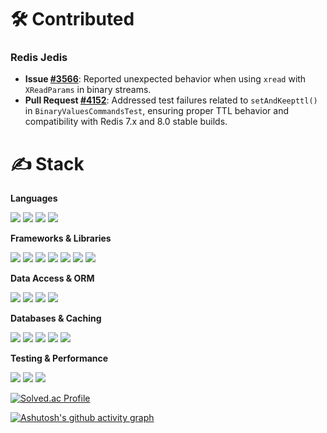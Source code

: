 # 🛠 Contributed

### Redis Jedis
* **Issue [#3566](https://github.com/redis/jedis/issues/3566)**: Reported unexpected behavior when using `xread` with `XReadParams` in binary streams.
* **Pull Request [#4152](https://github.com/redis/jedis/pull/4152)**: Addressed test failures related to `setAndKeepttl()` in `BinaryValuesCommandsTest`, ensuring proper TTL behavior and compatibility with Redis 7.x and 8.0 stable builds.


# ✍ Stack
**Languages**

<img src="https://img.shields.io/badge/Java-007396?style=flat-square&logo=Java&logoColor=white"/> <img src="https://img.shields.io/badge/JavaScript-F7DF1E?style=flat-square&logo=JavaScript&logoColor=white"/> <img src="https://img.shields.io/badge/HTML5-E34F26?style=flat-square&logo=HTML5&logoColor=white"/> <img src="https://img.shields.io/badge/CSS3-1572B6?style=flat-square&logo=CSS3&logoColor=white"/>

**Frameworks & Libraries**

<img src="https://img.shields.io/badge/Spring_Boot-6DB33F?style=flat-square&logo=SpringBoot&logoColor=white"/> <img src="https://img.shields.io/badge/Spring_Security-6DB33F?style=flat-square&logo=SpringSecurity&logoColor=white"/> <img src="https://img.shields.io/badge/Spring_Cloud-6DB33F?style=flat-square&logo=SpringCloud&logoColor=white"/> <img src="https://img.shields.io/badge/Spring_Batch-6DB33F?style=flat-square&logo=SpringBatch&logoColor=white"/> <img src="https://img.shields.io/badge/Spring_WebFlux-6DB33F?style=flat-square&logo=Spring&logoColor=white"/> <img src="https://img.shields.io/badge/Vue.js-4FC08D?style=flat-square&logo=Vue.js&logoColor=white"/> <img src="https://img.shields.io/badge/Thymeleaf-005F0F?style=flat-square&logo=Thymeleaf&logoColor=white"/>

**Data Access & ORM**

<img src="https://img.shields.io/badge/JPA-007396?style=flat-square&logo=Java&logoColor=white"/> <img src="https://img.shields.io/badge/Hibernate-59666C?style=flat-square&logo=Hibernate&logoColor=white"/> <img src="https://img.shields.io/badge/MyBatis-339933?style=flat-square&logo=MyBatis&logoColor=white"/> <img src="https://img.shields.io/badge/QueryDSL-000000?style=flat-square&logo=QueryDSL&logoColor=white"/>

**Databases & Caching**

<img src="https://img.shields.io/badge/PostgreSQL-4169E1?style=flat-square&logo=PostgreSQL&logoColor=white"/> <img src="https://img.shields.io/badge/MySQL-4479A1?style=flat-square&logo=MySQL&logoColor=white"/> <img src="https://img.shields.io/badge/MariaDB-003545?style=flat-square&logo=MariaDB&logoColor=white"/> <img src="https://img.shields.io/badge/Oracle-F80000?style=flat-square&logo=Oracle&logoColor=white"/> <img src="https://img.shields.io/badge/Redis-DC382D?style=flat-square&logo=Redis&logoColor=white"/>

**Testing & Performance**

<img src="https://img.shields.io/badge/JUnit_5-25A162?style=flat-square&logo=JUnit5&logoColor=white"/> <img src="https://img.shields.io/badge/JMeter-6EBAA7?style=flat-square&logo=ApacheJMeter&logoColor=white"/> <img src="https://img.shields.io/badge/Scouter-222222?style=flat-square&logo=&logoColor=white"/>

<a href="s">

[![Solved.ac Profile](http://mazassumnida.wtf/api/v2/generate_badge?boj=alcuz)](https://solved.ac/alcuz/)
</a>

[![Ashutosh's github activity graph](https://github-readme-activity-graph.vercel.app/graph?username=YoHanKi\&theme=vue\&radius=30)](https://github.com/ashutosh00710/github-readme-activity-graph)




